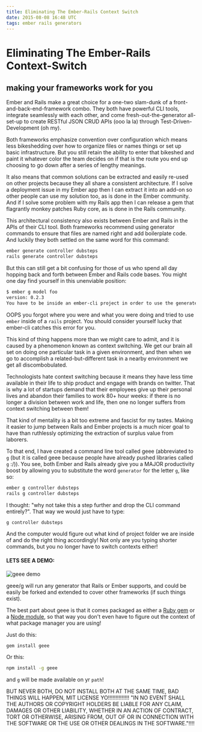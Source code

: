 ```yaml
---
title: Eliminating The Ember-Rails Context Switch
date: 2015-08-08 16:48 UTC
tags: ember rails generators
---
```


# Eliminating The Ember-Rails Context-Switch
## making your frameworks work for you

Ember and Rails make a great choice for a one-two slam-dunk of a front-and-back-end-framework combo. They both have powerful CLI tools, integrate seamlessly with each other, and come fresh-out-the-generator all-set-up to create RESTful JSON CRUD APIs (ooo la la) through Test-Driven-Development (oh my). 

Both frameworks emphasize convention over configuration which means less bikeshedding over how to organize files or names things or set up basic infrastructure. But you still retain the ability to enter that bikeshed and paint it whatever color the team decides on if that is the route you end up choosing to go down after a series of lengthy meanings. 

It also means that common solutions can be extracted and easily re-used on other projects because they all share a consistent architecture. If I solve a deployment issue in my Ember app then I can extract it into an add-on so other people can use my solution too, as is done in the Ember community. And if I solve some problem with my Rails app then I can release a gem that flagrantly monkey patches Ruby core, as is done in the Rails community.

This architectural consistency also exists between Ember and Rails in the APIs of their CLI tool. Both frameworks recommend using generator commands to ensure that files are named right and add boilerplate code. And luckily they both settled on the same word for this command:

```bash
ember generate controller dubsteps 
rails generate controller dubsteps
```

But this can still get a bit confusing for those of us who spend all day hopping back and forth between Ember and Rails code bases. You might one day find yourself in this unenviable position:

```bash
$ ember g model foo
version: 0.2.3
You have to be inside an ember-cli project in order to use the generate command
```

OOPS you forgot where you were and what you were doing and tried to use `ember` inside of a `rails` project. You should consider yourself lucky that ember-cli catches this error for you. 

This kind of thing happens more than we might care to admit, and it is caused by a phenomenon known as context switching. We get our brain all set on doing one particular task in a given environment, and then when we go to accomplish a related-but-different task in a nearby environment we get all discombobulated. 

Technologists hate context switching because it means they have less time available in their life to ship product and engage with brands on twitter. That is why a lot of startups demand that their employees give up their personal lives and abandon their families to work 80+ hour weeks: if there is no longer a division between work and life, then one no longer suffers from context switching between them!

That kind of mentality is a bit too extreme and fascist for my tastes. Making it easier to jump between Rails and Ember projects is a much nicer goal to have than ruthlessly optimizing the extraction of surplus value from laborers.

To that end, I have created a command line tool called geee (abbreviated to `g` (but it is called geee because people have already pushed libraries called `g` :/)). You see, both Ember and Rails already give you a MAJOR productivity boost by allowing you to substitute the word `generator` for the letter `g`, like so:

```bash
ember g controller dubsteps 
rails g controller dubsteps
```

I thought: "why not take this a step further and drop the CLI command entirely?". That way we would just have to type:

```bash
g controller dubsteps
```

And the computer would figure out what kind of project folder we are inside of and do the right thing accordingly! Not only are you typing shorter commands, but you no longer have to switch contexts either!

#### LETS SEE A DEMO:

![geee demo](g-demo.gif)

geee/g will run any generator that Rails or Ember supports, and could be easily be forked and extended to cover other frameworks (if such things exist). 

The best part about geee is that it comes packaged as either a [Ruby gem](https://rubygems.org/gems/geee) or a [Node module](https://www.npmjs.com/package/geee), so that way you don't even have to figure out the context of what package manager you are using! 

Just do this:

```bash
gem install geee
```

Or this:

```bash
npm install -g geee
```

and `g` will be made available on yr `path`!

BUT NEVER BOTH, DO NOT INSTALL BOTH AT THE SAME TIME, BAD THINGS WILL HAPPEN, MIT LICENSE YO!!!!!!!!!!!!!! "IN NO EVENT SHALL THE AUTHORS OR COPYRIGHT HOLDERS BE LIABLE FOR ANY CLAIM, DAMAGES OR OTHER LIABILITY, WHETHER IN AN ACTION OF CONTRACT, TORT OR OTHERWISE, ARISING FROM, OUT OF OR IN CONNECTION WITH THE SOFTWARE OR THE USE OR OTHER DEALINGS IN THE SOFTWARE."!!!!
